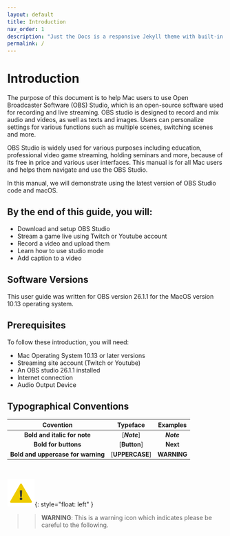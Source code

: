 ```yaml
---
layout: default
title: Introduction
nav_order: 1
description: "Just the Docs is a responsive Jekyll theme with built-in search that is easily customizable and hosted on GitHub Pages."
permalink: /
---
```


# Introduction #

The purpose of this document is to help Mac users to use Open Broadcaster Software (OBS) Studio, which is an open-source software used for recording and live streaming. OBS studio is designed to record and mix audio and videos, as well as texts and images. Users can  personalize settings for various functions such as multiple scenes, switching scenes and more. 

OBS Studio is widely used for various purposes including  education, professional video game streaming, holding seminars and more, because of its free in price and various user interfaces. This manual is for all Mac users and helps them navigate and use the OBS Studio. 

In this manual, we will demonstrate using the latest version of OBS Studio code and macOS.

## By the end of this guide, you will: ##

* Download and setup OBS Studio
* Stream a game live using Twitch or Youtube account
* Record a video and upload them
* Learn how to use studio mode 
* Add caption to a video

## Software Versions ##

This user guide was written for OBS version 26.1.1 for the MacOS version 10.13 operating system.

## Prerequisites ##

To follow these introduction, you will need:

* Mac Operating System 10.13 or later versions
* Streaming site account (Twitch or Youtube)
* An OBS studio 26.1.1 installed
* Internet connection
* Audio Output Device

## Typographical Conventions ##

| **Covention**    |**Typeface**  |**Examples** |
|:---:|:---:|:---:|
|**Bold and italic for note**|[**_Note_**]|**_Note_**|
|**Bold for buttons**|[**Button**]	|**Next**|
|**Bold and uppercase for warning**|[**UPPERCASE**]|**WARNING**|

<br />

![_INSERT warning](https://github.com/kailinwei/using-OBS/blob/gh-pages/assets/images/caution.png?raw=true "Warning"){: style="float: left" }
>> **WARNING**: This is a warning icon which indicates please be careful to the following.

<br />
<br />

